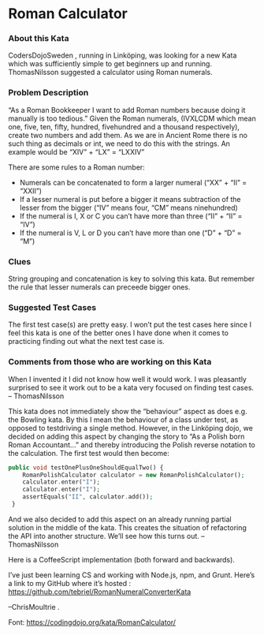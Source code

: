# Roman Calculator

### About this Kata
CodersDojoSweden , running in Linköping, was looking for a new Kata which was sufficiently simple to get beginners up and running. ThomasNilsson suggested a calculator using Roman numerals.

### Problem Description
“As a Roman Bookkeeper I want to add Roman numbers because doing it manually is too tedious.” Given the Roman numerals, (IVXLCDM which mean one, five, ten, fifty, hundred, fivehundred and a thousand respectively), create two numbers and add them. As we are in Ancient Rome there is no such thing as decimals or int, we need to do this with the strings. An example would be “XIV” + “LX” = “LXXIV”

There are some rules to a Roman number:

* Numerals can be concatenated to form a larger numeral (“XX” + “II” = “XXII”)
* If a lesser numeral is put before a bigger it means subtraction of the lesser from the bigger (“IV” means four, “CM” means ninehundred)
* If the numeral is I, X or C you can’t have more than three (“II” + “II” = “IV”)
* If the numeral is V, L or D you can’t have more than one (“D” + “D” = “M”)

### Clues
String grouping and concatenation is key to solving this kata. But remember the rule that lesser numerals can preceede bigger ones.

### Suggested Test Cases
The first test case(s) are pretty easy. I won’t put the test cases here since I feel this kata is one of the better ones I have done when it comes to practicing finding out what the next test case is.

### Comments from those who are working on this Kata
When I invented it I did not know how well it would work. I was pleasantly surprised to see it work out to be a kata very focused on finding test cases. – ThomasNilsson

This kata does not immediately show the “behaviour” aspect as does e.g. the Bowling kata. By this I mean the behaviour of a class under test, as opposed to testdriving a single method. However, in the Linköping dojo, we decided on adding this aspect by changing the story to “As a Polish born Roman Accountant…” and thereby introducing the Polish reverse notation to the calculation. The first test would then become:

``` php
public void testOnePlusOneShouldEqualTwo() {
    RomanPolishCalculator calculator = new RomanPolishCalculator();
    calculator.enter("I");
    calculator.enter("I");
    assertEquals("II", calculator.add());
 }
```
And we also decided to add this aspect on an already running partial solution in the middle of the kata. This creates the situation of refactoring the API into another structure. We’ll see how this turns out. – ThomasNilsson

Here is a CoffeeScript implementation (both forward and backwards).

I’ve just been learning CS and working with Node.js, npm, and Grunt. Here’s a link to my GitHub where it’s hosted : https://github.com/tebriel/RomanNumeralConverterKata

–ChrisMoultrie .

Font: https://codingdojo.org/kata/RomanCalculator/